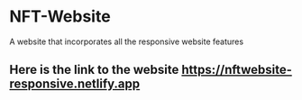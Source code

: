 # NFT-Website
A website that incorporates all the responsive website features
## Here is the link to the website https://nftwebsite-responsive.netlify.app
